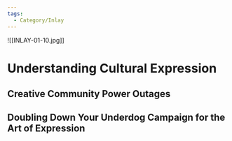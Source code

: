 ```yaml
---
tags:
  - Category/Inlay
---
```

![[INLAY-01-10.jpg]]
# Understanding Cultural Expression
## Creative Community Power Outages
## Doubling Down Your Underdog Campaign for the Art of Expression